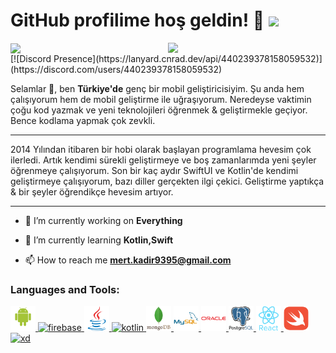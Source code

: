 <h1>GitHub profilime hoş geldin! 👀 <img src="https://media.giphy.com/media/Q7LHmoFwVP6Yc1swZs/giphy.gif" height="30px"></h1>

<img width="50%" align="right" src="https://github-readme-stats.vercel.app/api?username=itsmertkadir&count_private=true&show_icons=true&theme=tokyonight&hide_border=true&include_all_commits=true">
<img width="50%" height="1px" align="right" src="https://i.imgur.com/DkKayja.png">
<img width="50%" align="right" src="https://github-readme-stats.vercel.app/api/top-langs/?username=itsmertkadir&theme=tokyonight&hide_border=true&layout=compact">
[![Discord Presence](https://lanyard.cnrad.dev/api/440239378158059532)](https://discord.com/users/440239378158059532)



Selamlar 👋, ben **Türkiye'de** genç bir mobil geliştiricisiyim. Şu anda hem çalışıyorum hem de mobil geliştirme ile uğraşıyorum. Neredeyse vaktimin çoğu kod yazmak ve yeni teknolojileri öğrenmek & geliştirmekle geçiyor. Bence kodlama yapmak çok zevkli.

---

2014 Yılından itibaren bir hobi olarak başlayan programlama hevesim çok ilerledi. Artık kendimi sürekli geliştirmeye ve boş zamanlarımda yeni şeyler öğrenmeye çalışıyorum. Son bir kaç aydır SwiftUI ve Kotlin'de kendimi geliştirmeye çalışıyorum, bazı diller gerçekten ilgi çekici. Geliştirme yaptıkça & bir şeyler öğrendikçe hevesim artıyor.

---


- 🔭 I’m currently working on **Everything**

- 🌱 I’m currently learning **Kotlin,Swift**

- 📫 How to reach me **mert.kadir9395@gmail.com**


<h3 align="left">Languages and Tools:</h3>
<p align="left"> <a href="https://developer.android.com" target="_blank" rel="noreferrer"> <img src="https://raw.githubusercontent.com/devicons/devicon/master/icons/android/android-original-wordmark.svg" alt="android" width="40" height="40"/> </a> <a href="https://firebase.google.com/" target="_blank" rel="noreferrer"> <img src="https://www.vectorlogo.zone/logos/firebase/firebase-icon.svg" alt="firebase" width="40" height="40"/> </a> <a href="https://www.java.com" target="_blank" rel="noreferrer"> <img src="https://raw.githubusercontent.com/devicons/devicon/master/icons/java/java-original.svg" alt="java" width="40" height="40"/> </a> <a href="https://kotlinlang.org" target="_blank" rel="noreferrer"> <img src="https://www.vectorlogo.zone/logos/kotlinlang/kotlinlang-icon.svg" alt="kotlin" width="40" height="40"/> </a> <a href="https://www.mongodb.com/" target="_blank" rel="noreferrer"> <img src="https://raw.githubusercontent.com/devicons/devicon/master/icons/mongodb/mongodb-original-wordmark.svg" alt="mongodb" width="40" height="40"/> </a> <a href="https://www.mysql.com/" target="_blank" rel="noreferrer"> <img src="https://raw.githubusercontent.com/devicons/devicon/master/icons/mysql/mysql-original-wordmark.svg" alt="mysql" width="40" height="40"/> </a> <a href="https://www.oracle.com/" target="_blank" rel="noreferrer"> <img src="https://raw.githubusercontent.com/devicons/devicon/master/icons/oracle/oracle-original.svg" alt="oracle" width="40" height="40"/> </a> <a href="https://www.postgresql.org" target="_blank" rel="noreferrer"> <img src="https://raw.githubusercontent.com/devicons/devicon/master/icons/postgresql/postgresql-original-wordmark.svg" alt="postgresql" width="40" height="40"/> </a> <a href="https://reactjs.org/" target="_blank" rel="noreferrer"> <img src="https://raw.githubusercontent.com/devicons/devicon/master/icons/react/react-original-wordmark.svg" alt="react" width="40" height="40"/> </a> <a href="https://developer.apple.com/swift/" target="_blank" rel="noreferrer"> <img src="https://raw.githubusercontent.com/devicons/devicon/master/icons/swift/swift-original.svg" alt="swift" width="40" height="40"/> </a> <a href="https://www.adobe.com/products/xd.html" target="_blank" rel="noreferrer"> <img src="https://cdn.worldvectorlogo.com/logos/adobe-xd.svg" alt="xd" width="40" height="40"/> </a> </p>


